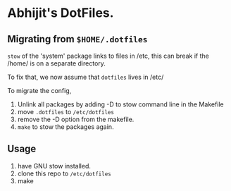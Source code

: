 # Abhijit's DotFiles.

## Migrating from `$HOME/.dotfiles`

`stow` of the 'system' package links to files in /etc,
this can break if the /home/ is on a separate directory.

To fix that, we now assume that `dotfiles` lives in /etc/

To migrate the config,

1. Unlink all packages by adding -D to stow command line in the Makefile
2. move `.dotfiles` to `/etc/dotfiles`
3. remove the -D option from the makefile.
4. `make` to stow the packages again.

## Usage

1. have GNU stow installed.
2. clone this repo to `/etc/dotfiles`
3. make
